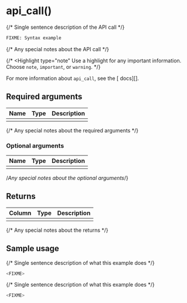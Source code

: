 # api_call() <Tag type="FIXME" content="FIXME" />
{/* Single sentence description of the API call */}
```sql
FIXME: Syntax example
```

{/* Any special notes about the API call */}

{/*
<Highlight type="note"
Use a highlight for any important information. Choose `note`, `important`, or `warning`.
</Highlight>
*/}

For more information about `api_call`, see the [ docs][].

## Required arguments

|Name|Type|Description|
|-|-|-|
|<FIXME>|<FIXME>|<FIXME>|

{/* Any special notes about the required arguments */}

### Optional arguments

|Name|Type|Description|
|-|-|-|
|<FIXME>|<FIXME>|<FIXME>|

/*Any special notes about the optional arguments*/}

## Returns

|Column|Type|Description|
|-|-|-|
|<FIXME>|<FIXME>|<FIXME>|

{/* Any special notes about the returns */}

## Sample usage
{/* Single sentence description of what this example does */}

``` sql
<FIXME>
```

{/* Single sentence description of what this example does */}

``` sql
<FIXME>
```

[link_ref]: timescaledb/:currentVersion:/how-to-guides/<FIXME>/
